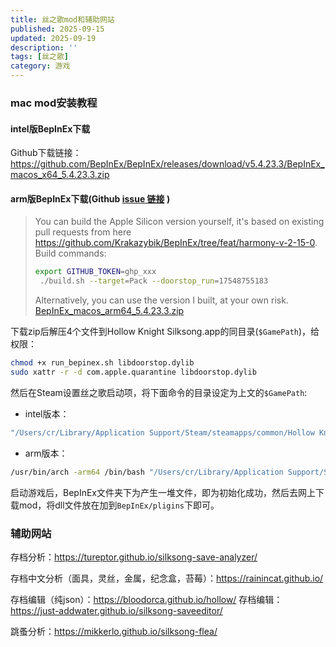 ```yaml
---
title: 丝之歌mod和辅助网站
published: 2025-09-15
updated: 2025-09-19
description: ''
tags: [丝之歌]
category: 游戏
---
```


### mac mod安装教程

#### intel版BepInEx下载

Github下载链接：https://github.com/BepInEx/BepInEx/releases/download/v5.4.23.3/BepInEx_macos_x64_5.4.23.3.zip

#### arm版BepInEx下载(Github [issue 链接](https://github.com/BepInEx/BepInEx/issues/899) )

> You can build the Apple Silicon version yourself, it's based on existing pull requests from here https://github.com/Krakazybik/BepInEx/tree/feat/harmony-v-2-15-0. Build commands:
> 
> ```bash
> export GITHUB_TOKEN=ghp_xxx
>  ./build.sh --target=Pack --doorstop_run=17548755183
> ```
> 
> Alternatively, you can use the version I built, at your own risk.
> [BepInEx_macos_arm64_5.4.23.3.zip](https://github.com/user-attachments/files/22302507/BepInEx_macos_arm64_5.4.23.3.zip)

下载zip后解压4个文件到Hollow Knight Silksong.app的同目录(`$GamePath`)，给权限：

```bash
chmod +x run_bepinex.sh libdoorstop.dylib
sudo xattr -r -d com.apple.quarantine libdoorstop.dylib
```

然后在Steam设置丝之歌启动项，将下面命令的目录设定为上文的`$GamePath`:

* intel版本：

```bash
"/Users/cr/Library/Application Support/Steam/steamapps/common/Hollow Knight Silksong/run_bepinex.sh" %command%
```

* arm版本：

```bash
/usr/bin/arch -arm64 /bin/bash "/Users/cr/Library/Application Support/Steam/steamapps/common/Hollow Knight Silksong/run_bepinex.sh" %command%
```

启动游戏后，BepInEx文件夹下为产生一堆文件，即为初始化成功，然后去网上下载mod，将dll文件放在加到`BepInEx/pligins`下即可。

### 辅助网站

存档分析：https://tureptor.github.io/silksong-save-analyzer/

存档中文分析（面具，灵丝，金属，纪念盒，苔莓）：https://rainincat.github.io/

存档编辑（纯json）：https://bloodorca.github.io/hollow/
存档编辑：https://just-addwater.github.io/silksong-saveeditor/

跳蚤分析：https://mikkerlo.github.io/silksong-flea/


